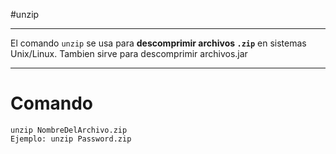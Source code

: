 #unzip 

----

El comando `unzip` se usa para **descomprimir archivos `.zip`** en sistemas Unix/Linux. Tambien sirve para descomprimir archivos.jar

------
# Comando
```shell
unzip NombreDelArchivo.zip
Ejemplo: unzip Password.zip
```
